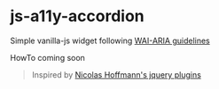 # js-a11y-accordion

Simple vanilla-js widget following [WAI-ARIA guidelines](http://www.w3.org/TR/wai-aria-practices/#accordion)

HowTo coming soon

> Inspired by [Nicolas Hoffmann's jquery plugins](http://a11y.nicolas-hoffmann.net)
